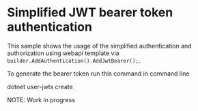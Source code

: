 # Simplified JWT bearer token authentication

This sample shows the usage of the simplified authentication and authorization using webapi template via `builder.AddAuthentication().AddJwtBearer();`.

To generate the bearer token run this command in command line

dotnet user-jwts create

NOTE: Work in progress